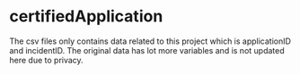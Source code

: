 # certifiedApplication
The csv files only contains data related to this project which is applicationID and incidentID. The original data has lot more variables and is not updated here due to privacy. 
